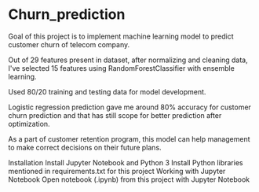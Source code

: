 # Churn_prediction

Goal of this project is to implement machine learning model to predict customer churn of telecom company.

Out of 29 features present in dataset, after normalizing and cleaning data, I've selected 15 features using RandomForestClassifier with ensemble learning.

Used 80/20 training and testing data for model development.

Logistic regression prediction gave me around 80% accuracy for customer churn prediction and that has still scope for better prediction after optimization.

As a part of customer retention program, this model can help management to make correct decisions on their future plans.

Installation
Install Jupyter Notebook and Python 3
Install Python libraries mentioned in requirements.txt for this project
Working with Jupyter Notebook
Open notebook (.ipynb) from this project with Jupyter Notebook
